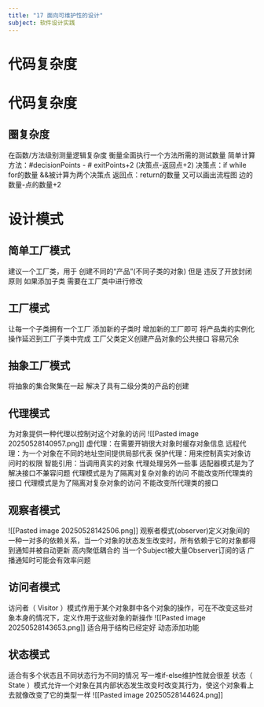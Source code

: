 ```yaml
---
title: "17 面向可维护性的设计"
subject: 软件设计实践
---
```

# 代码复杂度
# 代码复杂度
## 圈复杂度
在函数/方法级别测量逻辑复杂度
衡量全面执行一个方法所需的测试数量
简单计算方法：#decisionPoints - # exitPoints+2 (决策点-返回点+2)
决策点：if while for的数量   &&被计算为两个决策点
返回点：return的数量
又可以画出流程图 边的数量-点的数量+2
# 设计模式 
## 简单工厂模式
建议一个工厂类，用于 创建不同的“产品”(不同子类的对象)
但是 违反了开放封闭原则
如果添加子类 需要在工厂类中进行修改
## 工厂模式
让每一个子类拥有一个工厂
添加新的子类时 增加新的工厂即可
将产品类的实例化操作延迟到工厂子类中完成
工厂父类定义创建产品对象的公共接口
容易冗余
## 抽象工厂模式
将抽象的集合聚集在一起
解决了具有二级分类的产品的创建
## 代理模式
为对象提供一种代理以控制对这个对象的访问
![[Pasted image 20250528140957.png]]
虚代理：在需要开销很大对象时缓存对象信息
远程代理：为一个对象在不同的地址空间提供局部代表
保护代理：用来控制真实对象访问时的权限
智能引用：当调用真实的对象 代理处理另外一些事
	适配器模式是为了解决接口不兼容问题
	代理模式是为了隔离对复杂对象的访问 不能改变所代理类的接口
	代理模式是为了隔离对复杂对象的访问 不能改变所代理类的接口
## 观察者模式
![[Pasted image 20250528142506.png]]
观察者模式(observer)定义对象间的一种一对多的依赖关系，当一个对象的状态发生改变时，所有依赖于它的对象都得到通知并被自动更新
高内聚低耦合的
当一个Subject被大量Observer订阅的话 广播通知时可能会有效率问题
## 访问者模式
访问者（ Visitor ）模式作用于某个对象群中各个对象的操作，可在不改变这些对象本身的情况下，定义作用于这些对象的新操作
![[Pasted image 20250528143653.png]]
适合用于结构已经定好 动态添加功能
## 状态模式
适合有多个状态且不同状态行为不同的情况
写一堆if-else维护性就会很差
状态（ State ）模式允许一个对象在其内部状态发生改变时改变其行为，使这个对象看上去就像改变了它的类型一样
![[Pasted image 20250528144624.png]]
